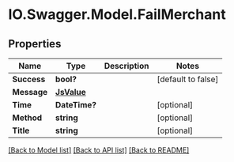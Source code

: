# IO.Swagger.Model.FailMerchant
## Properties

Name | Type | Description | Notes
------------ | ------------- | ------------- | -------------
**Success** | **bool?** |  | [default to false]
**Message** | [**JsValue**](JsValue.md) |  | 
**Time** | **DateTime?** |  | [optional] 
**Method** | **string** |  | [optional] 
**Title** | **string** |  | [optional] 

[[Back to Model list]](../README.md#documentation-for-models) [[Back to API list]](../README.md#documentation-for-api-endpoints) [[Back to README]](../README.md)

